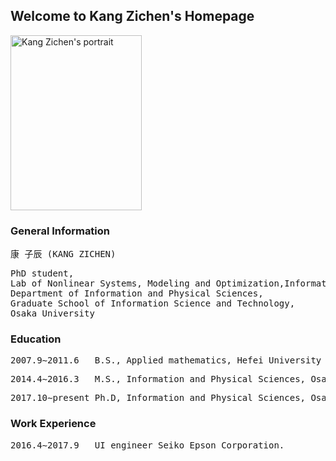 ## Welcome to Kang Zichen's Homepage
<img src="https://user-images.githubusercontent.com/14539282/57233456-a12d1f80-7059-11e9-80ff-1cf9eac0a215.JPG" alt="Kang Zichen's portrait"  width="210" height="280" />

### General Information

<pre>康 子辰 (KANG ZICHEN)</pre>
<pre>PhD student,
Lab of Nonlinear Systems, Modeling and Optimization,Information and Physical Sciences,
Department of Information and Physical Sciences,
Graduate School of Information Science and Technology,
Osaka University</pre>

### Education
<pre>2007.9&sim;2011.6   B.S., Applied mathematics, Hefei University of Technology.</pre>
<pre>2014.4&sim;2016.3   M.S., Information and Physical Sciences, Osaka University.</pre>
<pre>2017.10&sim;present Ph.D, Information and Physical Sciences, Osaka University.</pre>

### Work Experience
<pre>2016.4&sim;2017.9   UI engineer Seiko Epson Corporation.</pre>
